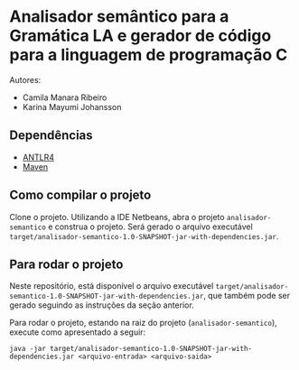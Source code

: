 # Analisador semântico para a Gramática LA e gerador de código para a linguagem de programação C

Autores:
- Camila Manara Ribeiro
- Karina Mayumi Johansson

## Dependências
- [ANTLR4](https://www.antlr.org/download.html)
- [Maven](https://maven.apache.org/download.cgi)

## Como compilar o projeto

Clone o projeto. Utilizando a IDE Netbeans, abra o projeto `analisador-semantico` e construa o projeto. Será gerado o arquivo executável `target/analisador-semantico-1.0-SNAPSHOT-jar-with-dependencies.jar`.

## Para rodar o projeto

Neste repositório, está disponível o arquivo executável `target/analisador-semantico-1.0-SNAPSHOT-jar-with-dependencies.jar`, que também pode ser gerado seguindo as instruções da seção anterior.

Para rodar o projeto, estando na raiz do projeto (`analisador-semantico`), execute como apresentado a seguir:
```
java -jar target/analisador-semantico-1.0-SNAPSHOT-jar-with-dependencies.jar <arquivo-entrada> <arquivo-saida>
```
